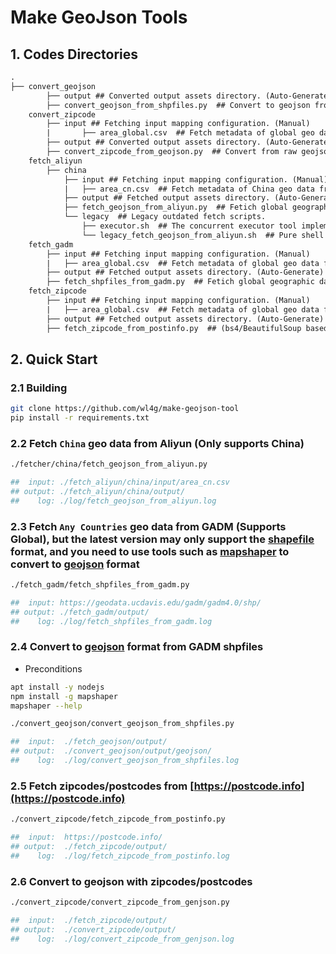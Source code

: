 # Make GeoJson Tools

## 1. Codes Directories

```txt
.
├── convert_geojson
        ├── output ## Converted output assets directory. (Auto-Generate)
        ├── convert_geojson_from_shpfiles.py  ## Convert to geojson from GADM shapfile zip.
    convert_zipcode
        ├── input ## Fetching input mapping configuration. (Manual)
        |       ├── area_global.csv  ## Fetch metadata of global geo data from GADM.
        ├── output ## Converted output assets directory. (Auto-Generate)
        ├── convert_zipcode_from_geojson.py  ## Convert from raw geojson to geojson with zipcode.
    fetch_aliyun
        ├── china
            ├── input ## Fetching input mapping configuration. (Manual)
            |   ├── area_cn.csv  ## Fetch metadata of China geo data from Aliyun.
            ├── output ## Fetched output assets directory. (Auto-Generate)
            ├── fetch_geojson_from_aliyun.py  ## Fetich global geographic data from Aliyun.
            └── legacy  ## Legacy outdated fetch scripts.
                ├── executor.sh  ## The concurrent executor tool implemented in pure shell.
                └── legacy_fetch_geojson_from_aliyun.sh  ## Pure shell implements of concurrently fetch China geodata from Alibyun (only China is supported)
    fetch_gadm
        ├── input ## Fetching input mapping configuration. (Manual)
        |   ├── area_global.csv  ## Fetch metadata of global geo data from GADM.
        ├── output ## Fetched output assets directory. (Auto-Generate)
        ├── fetch_shpfiles_from_gadm.py  ## Fetich global geographic data from GADM.
    fetch_zipcode
        ├── input ## Fetching input mapping configuration. (Manual)
        |   ├── area_global.csv  ## Fetch metadata of global geo data from GADM.
        ├── output ## Fetched output assets directory. (Auto-Generate)
        ├── fetch_zipcode_from_postinfo.py  ## (bs4/BeautifulSoup based crawlers)Fetich global zipcode from postcode.info.
```

## 2. Quick Start

### 2.1 Building

```bash
git clone https://github.com/wl4g/make-geojson-tool
pip install -r requirements.txt
```

### 2.2 Fetch `China` geo data from Aliyun (Only supports China)

```bash
./fetcher/china/fetch_geojson_from_aliyun.py

##  input: ./fetch_aliyun/china/input/area_cn.csv
## output: ./fetch_aliyun/china/output/
##    log: ./log/fetch_geojson_from_aliyun.log
```

### 2.3 Fetch `Any Countries` geo data from GADM (Supports Global), but the latest version may only support the [shapefile](https://gadm.org/formats.html) format, and you need to use tools such as [mapshaper](https://github.com/mbloch/mapshaper) to convert to [geojson](https://gadm.org/formats.html) format

```bash
./fetch_gadm/fetch_shpfiles_from_gadm.py

##  input: https://geodata.ucdavis.edu/gadm/gadm4.0/shp/
## output: ./fetch_gadm/output/
##    log: ./log/fetch_shpfiles_from_gadm.log
```

### 2.4 Convert to [geojson](https://gadm.org/formats.html) format from GADM shpfiles

- Preconditions

```bash
apt install -y nodejs
npm install -g mapshaper
mapshaper --help
```

```bash
./convert_geojson/convert_geojson_from_shpfiles.py

##  input:  ./fetch_geojson/output/
## output:  ./convert_geojson/output/geojson/
##    log:  ./log/convert_geojson_from_shpfiles.log
```

### 2.5 Fetch zipcodes/postcodes from [https://postcode.info](https://postcode.info)

```bash
./convert_zipcode/fetch_zipcode_from_postinfo.py

##  input:  https://postcode.info/
## output:  ./fetch_zipcode/output/
##    log:  ./log/fetch_zipcode_from_postinfo.log
```

### 2.6 Convert to geojson with zipcodes/postcodes

```bash
./convert_zipcode/convert_zipcode_from_genjson.py

##  input:  ./fetch_zipcode/output/
## output:  ./convert_zipcode/output/
##    log:  ./log/convert_zipcode_from_genjson.log
```
